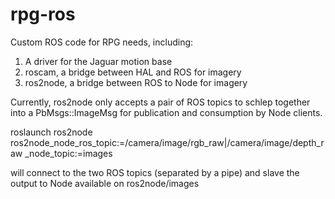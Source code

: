 # rpg-ros
Custom ROS code for RPG needs, including:
1. A driver for the Jaguar motion base
2. roscam, a bridge between HAL and ROS for imagery
3. ros2node, a bridge between ROS to Node for imagery

Currently, ros2node only accepts a pair of ROS topics to schlep together into a PbMsgs::ImageMsg for publication and consumption by Node clients.

roslaunch ros2node ros2node_node_ros_topic:=/camera/image/rgb_raw|/camera/image/depth_raw _node_topic:=images

will connect to the two ROS topics (separated by a pipe) and slave the output to Node available on ros2node/images

